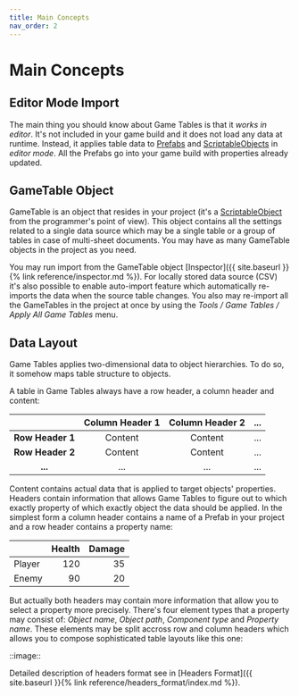 ```yaml
---
title: Main Concepts
nav_order: 2
---
```

# Main Concepts

## Editor Mode Import

The main thing you should know about Game Tables is that it *works in editor*. It's not included in your game build and it does not load any data at runtime. Instead, it applies table data to [Prefabs](https://docs.unity3d.com/Manual/Prefabs.html) and [ScriptableObjects](https://docs.unity3d.com/Manual/class-ScriptableObject.html) in *editor mode*. All the Prefabs go into your game build with properties already updated.

## GameTable Object

GameTable is an object that resides in your project (it's a [ScriptableObject](https://docs.unity3d.com/Manual/class-ScriptableObject.html) from the programmer's point of view). This object contains all the settings related to a single data source which may be a single table or a group of tables in case of multi-sheet documents. You may have as many GameTable objects in the project as you need.

You may run import from the GameTable object [Inspector]({{ site.baseurl }}{% link reference/inspector.md %}). For locally stored data source (CSV) it's also possible to enable auto-import feature which automatically re-imports the data when the source table changes. You also may re-import all the GameTables in the project at once by using the *Tools / Game Tables / Apply All Game Tables* menu.

## Data Layout

Game Tables applies two-dimensional data to object hierarchies. To do so, it somehow maps table structure to objects.

A table in Game Tables always have a row header, a column header and content:

|                  | Column Header 1 | Column Header 2 | ... |
|:----------------:|:---------------:|:---------------:|:---:|
| **Row Header 1** | Content         | Content         | ... |
| **Row Header 2** | Content         | Content         | ... |
| **...**          | ...             | ...             | ... |

Content contains actual data that is applied to target objects' properties. Headers contain information that allows Game Tables to figure out to which exactly property of which exactly object the data should be applied. In the simplest form a column header contains a name of a Prefab in your project and a row header contains a property name:

|          | Health | Damage |
|:---------|-------:|-------:|
| Player   | 120    | 35     |
| Enemy    | 90     | 20     |

But actually both headers may contain more information that allow you to select a property more precisely. There's four element types that a property may consist of: *Object name*, *Object path*, *Component type* and *Property name*. These elements may be split accross row and column headers which allows you to compose sophisticated table layouts like this one:

::image::

Detailed description of headers format see in [Headers Format]({{ site.baseurl }}{% link reference/headers_format/index.md %}).
